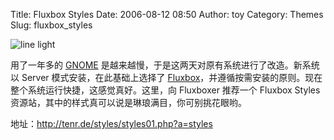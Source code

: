 Title: Fluxbox Styles
Date: 2006-08-12 08:50
Author: toy
Category: Themes
Slug: fluxbox_styles

![line light](http://i.linuxtoy.org/i/line_light.png)

用了一年多的 [GNOME](http://www.gnome.org)
是越来越慢，于是这两天对原有系统进行了改造。新系统以 Server
模式安装，在此基础上选择了
[Fluxbox](http://www.fluxbox.org)，并遵循按需安装的原则。现在整个系统运行快捷，这感觉真好。这里，向
Fluxboxer 推荐一个 Fluxbox Styles
资源站，其中的样式真可以说是琳琅满目，你可别挑花眼哟。

地址：<http://tenr.de/styles/styles01.php?a=styles>

